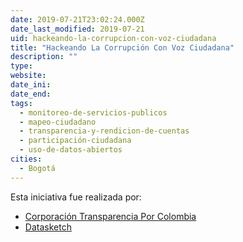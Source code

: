 ```yaml
---
date: 2019-07-21T23:02:24.000Z
date_last_modified: 2019-07-21
uid: hackeando-la-corrupcion-con-voz-ciudadana
title: "Hackeando La Corrupción Con Voz Ciudadana"
description: ""
type: 
website: 
date_ini: 
date_end: 
tags:
  - monitoreo-de-servicios-publicos
  - mapeo-ciudadano
  - transparencia-y-rendicion-de-cuentas
  - participación-ciudadana
  - uso-de-datos-abiertos
cities: 
  - Bogotá
---
```


Esta iniciativa fue realizada por:

- [Corporación Transparencia Por Colombia](/i/corporacion-transparencia-por-colombia.html)
- [Datasketch](/i/datasketch.html)
